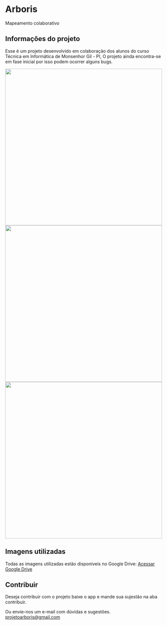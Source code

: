 # Arboris

Mapeamento colaborativo

## Informações do projeto

Esse é um projeto desenvolvido em colaboração dos alunos do curso Técnica em Informática de Monsenhor Gil - PI,
O projeto ainda encontra-se em fase inicial por isso podem ocorrer alguns bugs.
<div>
  
<img src="https://lh5.googleusercontent.com/hC1sON1H0bbMA3IIY364xYkRFTAMY8w5Igx-vp1dZKYHe-0c-iLAlPwXoRlkSRREKymWDNbn2GyFWq47hoQG=w1366-h608" height="500">

<img src="https://lh6.googleusercontent.com/J2OWkBoQkkQe2Waza8pF6Zg21dC-A59mNPa2y80mkJbYYFcrxN4IZDDNOVXcntbAYW9LpGT76uV0wJBvK0hY=w1366-h608" height="500">

<img src="https://lh4.googleusercontent.com/9zHmNHwrLCITYTbz-8fvxGlCFfl-iJAZlJM1YObziWzVIy6a1VLK_FcAb-BX7oYMVU1frqo1QOMzuhjUgi-f=w1366-h608" height="500">
</div>

## Imagens utilizadas 

Todas as imagens utilizadas estão disponíveis no Google Drive:
[Acessar Google Drive](https://drive.google.com/drive/folders/1QuQ-9eSuAs0UYsxOFNTdGnxSXXHFJKuf)


## Contribuir

Deseja contribuir com o projeto baixe o app e mande sua sujestão na aba contribuir.

Ou envie-nos um e-mail com dúvidas e sugestões. projetoarboris@gmail.com
